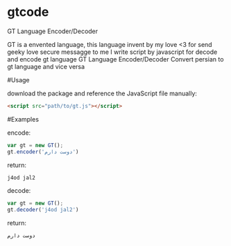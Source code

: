 # gtcode
GT Language Encoder/Decoder 

GT is a envented language, this language invent by my love <3 for send geeky love secure messagge to me
I write script by javascript for decode and encode gt language
GT Language Encoder/Decoder Convert persian to gt language and vice versa

#Usage

download the package and reference the JavaScript file manually:

```html
<script src="path/to/gt.js"></script>
```

#Examples

encode:
```javascript
var gt = new GT();
gt.encoder('دوست دارم')
```
return:
```html
j4od jal2
```

decode:
```javascript
var gt = new GT();
gt.decoder('j4od jal2')
```

return:
```html
دوست دارم
```
